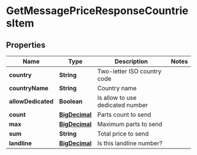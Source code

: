 
# GetMessagePriceResponseCountriesItem

## Properties
Name | Type | Description | Notes
------------ | ------------- | ------------- | -------------
**country** | **String** | Two-letter ISO country code | 
**countryName** | **String** | Country name | 
**allowDedicated** | **Boolean** | Is allow to use dedicated number | 
**count** | [**BigDecimal**](BigDecimal.md) | Parts count to send | 
**max** | [**BigDecimal**](BigDecimal.md) | Maximum parts to send | 
**sum** | **String** | Total price to send | 
**landline** | [**BigDecimal**](BigDecimal.md) | Is this landline number? | 



